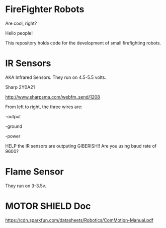 # FireFighter Robots
Are cool, right?

Hello people!

This repository holds code for the development of small firefighting robots.


# IR Sensors
AKA Infrared Sensors. 
They run on 4.5-5.5 volts.

Sharp 2Y0A21

http://www.sharpsma.com/webfm_send/1208

From left to right, the three wires are:

-output 

-ground

-power  

HELP the IR sensors are outputing GIBERISH!! Are you using baud rate of 9600?

# Flame Sensor
They run on 3-3.5v. 



# MOTOR SHIELD Doc
https://cdn.sparkfun.com/datasheets/Robotics/ComMotion-Manual.pdf
